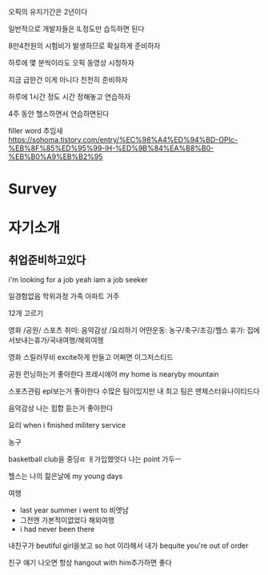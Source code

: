 

오픽의 유지기간은 2년이다 

일반적으로 개발자들은 lL정도만 습득하면 된다

8만4천원의 시험비가 발생하므로 확실하게 준비하자 

하루에 몇 분씩이라도 오픽 동영상 시청하자 

지금 급한건 이게 아니다 천천히 준비하자 

하루에 1시간 정도 시간 정해놓고 연습하자 

4주 동안 헬스하면서 연습하면된다

filler word 추임새 
https://sohoma.tistory.com/entry/%EC%98%A4%ED%94%BD-OPIc-%EB%8F%85%ED%95%99-IH-%ED%9B%84%EA%B8%B0-%EB%B0%A9%EB%B2%95

# Survey 
# 자기소개
## 취업준비하고있다
i'm looking for a job yeah iam a job seeker 



일경험없음 학위과정 가족 아파트 거주 

12개 고르기

영화 /공원/ 스포츠 
취미: 음악감상 /요리하기 
어떤운동: 농구/축구/조깅/헬스
휴가: 집에서보내는휴가/국내여행/해외여행 

영화
스릴러무비 excite하게 만들고 어쩌면 이그저스티드 

공원
런닝하는거 좋아한다 
프레시에어 
my home is nearyby mountain 

스포츠관림
epl보는거 좋아한다 수많은 팀이있지만 내 최고 팀은 
 맨체스터유나이티드다 


음악감상 
나는 힙합 듣는거 좋아한다 

요리 
when i finished militery service 

농구 

basketball club을 중딩ㄸ ㅐ가입했엇다 나는 point 가두ㅡ


헬스는 
나의 젊은날에 
my young days 

여행
- last year summer i went to 비엣남
- 그전엔 가본적이없었다 해외여행 
- i had never been there

내친구가 beutiful girl을보고 
so hot 이라해서 내가 bequite you're out of order

친구 얘기 나오면 항상 hangout with him추가하면 좋다 
